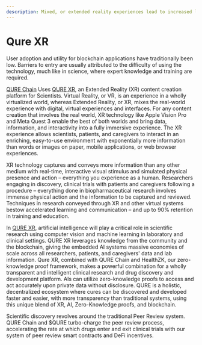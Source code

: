 ```yaml
---
description: Mixed, or extended reality experiences lead to increased learning
---
```


# Qure XR

User adoption and utility for blockchain applications have traditionally been low. Barriers to entry are usually attributed to the difficulty of using the technology, much like in science, where expert knowledge and training are required.

[QURE Chain](https://www.qurechain.com) Uses [QURE XR](https://www.qurexr.com), an Extended Reality (XR) content creation platform for Scientists. Virtual Reality, or VR, is an experience in a wholly virtualized world, whereas Extended Reality, or XR, mixes the real-world experience with digital, virtual experiences and interfaces.  For any content creation that involves the real world, XR technology like Apple Vision Pro and Meta Quest 3 enable the best of both worlds and bring data, information, and interactivity into a fully immersive experience.  The XR experience allows scientists, patients, and caregivers to interact in an enriching, easy-to-use environment with exponentially more information than words or images on paper, mobile applications,  or web browser experiences.

XR technology captures and conveys more information than any other medium with real-time, interactive visual stimulus and simulated physical presence and action – everything you experience as a human.  Researchers engaging in discovery, clinical trials with patients and caregivers following a procedure – everything done in biopharmaceutical research involves immense physical action and the information to be captured and reviewed.  Techniques in research conveyed through XR and other virtual systems bestow accelerated learning and communication – and up to 90% retention in training and education.

In [QURE XR](https://www.qurexr.com), artificial intelligence will play a critical role in scientific research using computer vision and machine learning in laboratory and clinical settings.  QURE XR leverages knowledge from the community and the blockchain, giving the embedded AI systems massive economies of scale across all researchers, patients, and caregivers' data and lab information.  Qure XR, combined with QURE Chain and HealthZK, our zero-knowledge proof framework, makes a powerful combination for a wholly transparent and intelligent clinical research and drug discovery and development platform.  AIs can utilize zero-knowledge proofs to access and act accurately upon private data without disclosure.  QURE is a holistic, decentralized ecosystem where cures can be discovered and developed faster and easier, with more transparency than traditional systems, using this unique blend of XR, AI, Zero-Knowledge proofs, and blockchain.

Scientific discovery revolves around the traditional Peer Review system. QURE Chain and $QURE turbo-charge the peer review process, accelerating the rate at which drugs enter and exit clinical trials with our system of peer review smart contracts and DeFi incentives.
